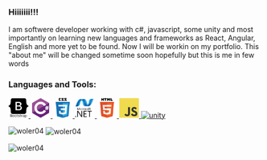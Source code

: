 <h3>Hiiiiiii!!!</h3>
<p>I am softwere developer working with c#, javascript, some unity and most importantly on learning new languages and frameworks as React, Angular, English 
  and more yet to be found. Now I will be workin on my portfolio. This "about me" will be changed sometime soon hopefully but this is me in few words </p> 


<h3 align="left">Languages and Tools:</h3>
<p align="left"><a href="https://getbootstrap.com" target="_blank" rel="noreferrer"> <img src="https://raw.githubusercontent.com/devicons/devicon/master/icons/bootstrap/bootstrap-plain-wordmark.svg" alt="bootstrap" width="40" height="40"/> </a> <a href="https://www.w3schools.com/cs/" target="_blank" rel="noreferrer"> <img src="https://raw.githubusercontent.com/devicons/devicon/master/icons/csharp/csharp-original.svg" alt="csharp" width="40" height="40"/> </a> <a href="https://www.w3schools.com/css/" target="_blank" rel="noreferrer"> <img src="https://raw.githubusercontent.com/devicons/devicon/master/icons/css3/css3-original-wordmark.svg" alt="css3" width="40" height="40"/> </a> <a href="https://dotnet.microsoft.com/" target="_blank" rel="noreferrer"> <img src="https://raw.githubusercontent.com/devicons/devicon/master/icons/dot-net/dot-net-original-wordmark.svg" alt="dotnet" width="40" height="40"/> </a> <a href="https://www.w3.org/html/" target="_blank" rel="noreferrer"> <img src="https://raw.githubusercontent.com/devicons/devicon/master/icons/html5/html5-original-wordmark.svg" alt="html5" width="40" height="40"/> </a> <a href="https://developer.mozilla.org/en-US/docs/Web/JavaScript" target="_blank" rel="noreferrer"> <img src="https://raw.githubusercontent.com/devicons/devicon/master/icons/javascript/javascript-original.svg" alt="javascript" width="40" height="40"/> </a> <a href="https://unity.com/" target="_blank" rel="noreferrer"> <img src="https://www.vectorlogo.zone/logos/unity3d/unity3d-icon.svg" alt="unity" width="40" height="40"/> </a> </p>

<p><img align="left" src="https://github-readme-stats.vercel.app/api/top-langs?username=woler04&show_icons=true&locale=en&layout=compact" alt="woler04" /></p>

<p>&nbsp;<img align="center" src="https://github-readme-stats.vercel.app/api?username=woler04&show_icons=true&locale=en" alt="woler04" /></p>

<p><img align="center" src="https://github-readme-streak-stats.herokuapp.com/?user=woler04&" alt="woler04" /></p>




<!--
### Hi there 👋
**Woler04/Woler04** is a ✨ _special_ ✨ repository because its `README.md` (this file) appears on your GitHub profile.

Here are some ideas to get you started:

- 🔭 I’m currently working on ...
- 🌱 I’m currently learning ...
- 👯 I’m looking to collaborate on ...
- 🤔 I’m looking for help with ...
- 💬 Ask me about ...
- 📫 How to reach me: ...
- 😄 Pronouns: ...
- ⚡ Fun fact: ...
-->
<!--
### Title 1 :shipit:
## Title 2 :trollface:
# Title 3 :shipit:
Paragraph
<details>
<summary>My top languages</summary>

| Rank | THING-TO-RANK |
|-----:|:-------------:|
|     1| c#            |
|     2|   js          |
|     3|   meow        |
  
</details>

---
> "born to quote forced to think"

---
# Discord text editing be like

**This is bold text**

*This text is italicized*

~~This was mistaken text~~

**This text is _extremely_ important**

***All this text is important***

	A <sub>This is a subscript text</sub>
  
  A <sup>This is a superscript text</sup>
  
  `rgb(9, 105, 218)`
  
  [learn github about me editting](https://docs.github.com/en/get-started/writing-on-github)
  
  
 ![rui cat](https://i.pinimg.com/736x/4f/a7/d4/4fa7d4b1efc30c5a836df8296e738b12.jpg)
  
- [x] #739
- [ ] https://github.com/octo-org/octo-repo/issues/740
- [ ] Add delight to the experience when all tasks are complete :tada:
- [ ] \(Optional) Open a followup issue

```py
print("crazy")
```

-->


